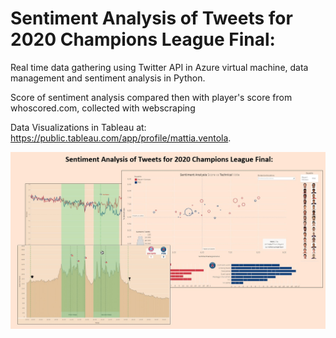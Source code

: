 # Sentiment Analysis of Tweets for 2020 Champions League Final:

Real time data gathering using Twitter API in Azure virtual machine, data management and sentiment analysis in Python.

Score of sentiment analysis compared then with player's score from whoscored.com, collected with webscraping

Data Visualizations in Tableau at: https://public.tableau.com/app/profile/mattia.ventola.


![This is an image](https://github.com/mattiaventola/ChampionsFinal2020/blob/main/viz.jpg)
